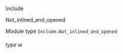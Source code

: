 Include

Not_inlined_and_opened

Module type `Include.Not_inlined_and_opened`

<a id="type-w"></a>

###### type w
